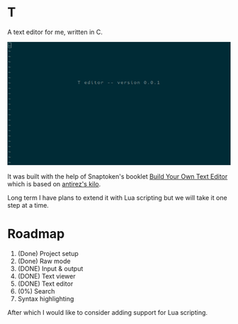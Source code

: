 # T

A text editor for me, written in C. 

![Screenshot of T editor's welcome message](/t.png)

It was built with the help of Snaptoken's booklet [Build Your Own Text Editor][snaptoken] which is based on [antirez's kilo][antirez].

Long term I have plans to extend it with Lua scripting but we will take it one step at a time.

# Roadmap

1. (Done) Project setup
1. (Done) Raw mode
1. (DONE) Input & output
1. (DONE) Text viewer
1. (DONE) Text editor
1. (0%) Search
1. Syntax highlighting

After which I would like to consider adding support for Lua scripting.

[snaptoken]: http://viewsourcecode.org/snaptoken/kilo/index.html
[antirez]: http://antirez.com/news/108


